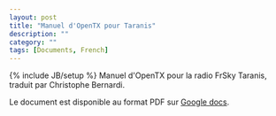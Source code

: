 ```yaml
---
layout: post
title: "Manuel d'OpenTX pour Taranis"
description: ""
category: ""
tags: [Documents, French]
---
```

{% include JB/setup %}
Manuel d'OpenTX pour la radio FrSky Taranis, traduit par Christophe Bernardi.
 
Le document est disponible au format PDF sur [Google docs](https://drive.google.com/file/d/0B1NKIDBkGnNLXzJJX3c1NXItLVE).
